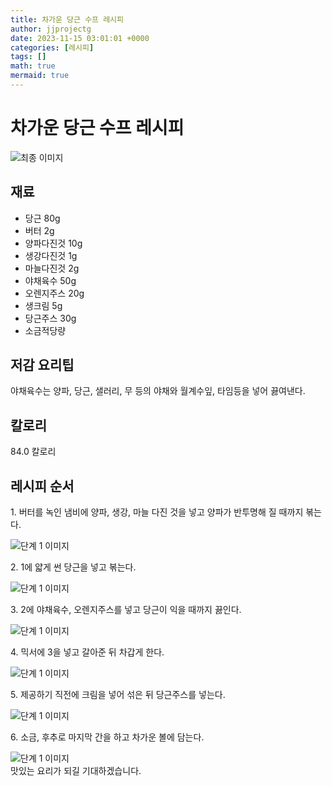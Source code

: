 ```yaml
---
title: 차가운 당근 수프 레시피
author: jjprojectg
date: 2023-11-15 03:01:01 +0000
categories: [레시피]
tags: []
math: true
mermaid: true
---
```

<meta name="og:type" content="website"/>
<meta charset="UTF-8"/>
<div class="header">
  <h1>차가운 당근 수프 레시피</h1>
</div>

<div class="container my-4">
  <div class="row">
    <div class="col-12 col-md-6">
      <div class="recipe-image">
        <img src="http://www.foodsafetykorea.go.kr/uploadimg/20141117/20141117053825_1416213505303.jpg" class="step-image" alt="최종 이미지"/>
      </div>
    </div>
    <div class="col-12 col-md-6">
      <div class="ingredients">
        <h2>재료</h2>
        <ul class="card">
          <li> 당근 80g </li>
          <li>  버터 2g </li>
          <li>  양파다진것 10g </li>
          <li>  생강다진것 1g </li>
          <li>  마늘다진것 2g </li>
          <li>  야채육수 50g </li>
          <li>  오렌지주스 20g </li>
          <li>  생크림 5g </li>
          <li>  당근주스 30g </li>
          <li>  소금적당량 </li>
</ul>
      </div>
    </div>
    <div class="col-12 col-md-6">
      <div class="ingredients">
        <h2>저감 요리팁</h2>
        <div class="card"> 
          <p>
            야채육수는 양파, 당근, 샐러리, 무 등의 야채와 월계수잎, 타임등을 넣어 끓여낸다.
          </p>
        </div>
      </div>
      <div class="ingredients">
        <h2>칼로리</h2>
        <div class="card"> 
          <p>
            84.0 칼로리
          </p>
        </div>
      </div>
    </div>
  </div>

  <h2 class="my-4">레시피 순서</h2>
  <div class="card recipe-card">
    <div class="card-body recipe-step">
      <p class="card-text step-description">1. 버터를 녹인 냄비에 양파, 생강, 마늘 다진 것을 넣고 양파가 반투명해 질 때까지 볶는다.</p>
      <img src="http://www.foodsafetykorea.go.kr/uploadimg/cook/1045-1.jpg" alt="단계 1 이미지" class="step-image"/>
    </div>
  </div>
  <div class="card recipe-card">
    <div class="card-body recipe-step">
      <p class="card-text step-description">2. 1에 얇게 썬 당근을 넣고 볶는다.</p>
      <img src="http://www.foodsafetykorea.go.kr/uploadimg/cook/1045-2.jpg" alt="단계 1 이미지" class="step-image"/>
    </div>
  </div>
  <div class="card recipe-card">
    <div class="card-body recipe-step">
      <p class="card-text step-description">3. 2에 야채육수, 오렌지주스를 넣고 당근이 익을 때까지 끓인다.</p>
      <img src="http://www.foodsafetykorea.go.kr/uploadimg/cook/1045-3.jpg" alt="단계 1 이미지" class="step-image"/>
    </div>
  </div>
  <div class="card recipe-card">
    <div class="card-body recipe-step">
      <p class="card-text step-description">4. 믹서에 3을 넣고 갈아준 뒤 차갑게 한다.</p>
      <img src="http://www.foodsafetykorea.go.kr/uploadimg/cook/1045-4.jpg" alt="단계 1 이미지" class="step-image"/>
    </div>
  </div>
  <div class="card recipe-card">
    <div class="card-body recipe-step">
      <p class="card-text step-description">5. 제공하기 직전에 크림을 넣어 섞은 뒤 당근주스를 넣는다.</p>
      <img src="http://www.foodsafetykorea.go.kr/uploadimg/cook/1045-5.jpg" alt="단계 1 이미지" class="step-image"/>
    </div>
  </div>
  <div class="card recipe-card">
    <div class="card-body recipe-step">
      <p class="card-text step-description">6. 소금, 후추로 마지막 간을 하고 차가운 볼에 담는다.</p>
      <img src="http://www.foodsafetykorea.go.kr/uploadimg/cook/1045-6.jpg" alt="단계 1 이미지" class="step-image"/>
    </div>
  </div>

</div>
맛있는 요리가 되길 기대하겠습니다.
